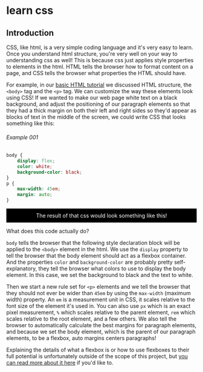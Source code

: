 # learn css

## Introduction

CSS, like html, is a very simple coding language and it's very easy to learn. Once you understand html structure, you're very well on your way to understanding css as well! This is because css just applies style properties to elements in the html. HTML tells the browser how to format content on a page, and CSS tells the browser what properties the HTML should have.

For example, in our [basic HTML tutorial](html.md) we discussed HTML structure, the `<body>` tag and the `<p>` tag. We can customize the way these elements look using CSS! If we wanted to make our web page white text on a black background, and adjust the positioning of our paragraph elements so that they had a thick margin on both their left and right sides so they'd appear as blocks of text in the middle of the screen, we could write CSS that looks something like this:

###### Example 001
```css
body {
    display: flex;
    color: white;
    background-color: black;
}
p {
    max-width: 45em;
    margin: auto;
}
```

<style>
    p.ex1 {
        padding: 10px;
        text-align: center;
        color: white;
        background-color: black;
    }
</style>
<p class=ex1>The result of that css would look something like this!</p>

What does this code actually do?

`body` tells the browser that the following style declaration block will be applied to the `<body>` element in the html. We use the `display` property to tell the browser that the body element should act as a flexbox container. And the properties `color` and `background-color` are probably pretty self-explanatory, they tell the browser what colors to use to display the body element. In this case, we set the background to black and the text to white.

Then we start a new rule set for `<p>` elements and we tell the browser that they should not ever be wider than `45em` by using the `max-width` (maximum width) property. An `em` is a measurement unit in CSS, it scales relative to the font size of the element it's used in. You can also use `px` which is an exact pixel measurement, `%` which scales relative to the parent element, `rem` which scales relative to the root element, and a few others. We also tell the browser to automatically calculate the best margins for paragraph elements, and because we set the body element, which is the parent of our paragraph elements, to be a flexbox, auto margins centers paragraphs!

Explaining the details of what a flexbox is or how to use flexboxes to their full potential is unfortunately outside of the scope of this project, but [you can read more about it here](https://developer.mozilla.org/en-US/docs/Web/CSS/CSS_Flexible_Box_Layout/Basic_Concepts_of_Flexbox) if you'd like to.

